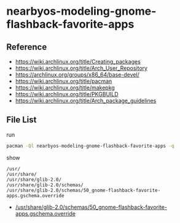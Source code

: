 
# nearbyos-modeling-gnome-flashback-favorite-apps


## Reference

* https://wiki.archlinux.org/title/Creating_packages
* https://wiki.archlinux.org/title/Arch_User_Repository
* https://archlinux.org/groups/x86_64/base-devel/
* https://wiki.archlinux.org/title/pacman
* https://wiki.archlinux.org/title/makepkg
* https://wiki.archlinux.org/title/PKGBUILD
* https://wiki.archlinux.org/title/Arch_package_guidelines


## File List

run

``` sh
pacman -Ql nearbyos-modeling-gnome-flashback-favorite-apps -q
```

show

```
/usr/
/usr/share/
/usr/share/glib-2.0/
/usr/share/glib-2.0/schemas/
/usr/share/glib-2.0/schemas/50_gnome-flashback-favorite-apps.gschema.override
```

* [/usr/share/glib-2.0/schemas/50_gnome-flashback-favorite-apps.gschema.override](asset/overlay/usr/share/glib-2.0/schemas/50_gnome-flashback-favorite-apps.gschema.override)

